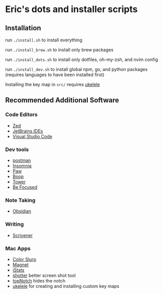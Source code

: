 # Eric's dots and installer scripts

## Installation

run `./install.sh` to install everything

run `./install_brew.sh` to install only brew packages

run `./install_dots.sh` to install only dotfiles, oh-my-zsh, and nvim config

run `./install_dev.sh` to install global npm, go, and python packages (requires languages to have been installed first)

Installing the key map in `src/` requires [ukelele](https://software.sil.org/ukelele/)

## Recommended Additional Software

### Code Editors

- [Zed](https://zed.dev/)
- [JetBrains IDEs](https://www.jetbrains.com/products/)
- [Visual Studio Code](https://code.visualstudio.com/)

### Dev tools

- [postman](https://www.postman.com/)
- [Insomnia](https://insomnia.rest/)
- [Paw](https://paw.cloud/)
- [Boop](https://boop.okat.best/)
- [Tower](https://www.git-tower.com/)
- [Be Focused](https://apps.apple.com/us/app/be-focused-focus-timer/id973130201)

### Note Taking

- [Obsidian](https://obsidian.md/)

### Writing

- [Scrivener](https://www.literatureandlatte.com/scrivener/overview)

### Mac Apps

- [Color Slurp](https://colorslurp.com/)
- [Magnet](https://magnet.crowdcafe.com/)
- [iStats](https://bjango.com/mac/istatmenus/)
- [shotter](https://shottr.cc/) better screen shot tool
- [topNotch](https://topnotch.app/) hides the notch
- [ukelele](https://software.sil.org/ukelele/) for creating and installing custom key maps
